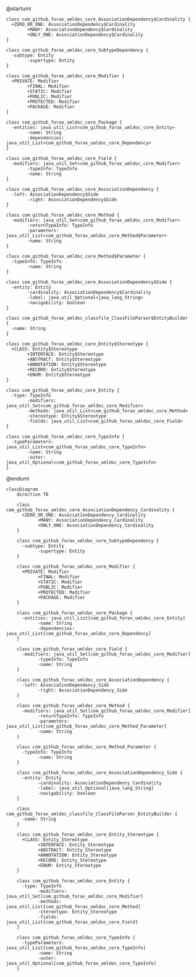 @startuml

    class com_github_forax_umldoc_core_AssociationDependency$Cardinality {
      +ZERO_OR_ONE: AssociationDependency$Cardinality
			+MANY: AssociationDependency$Cardinality
			+ONLY_ONE: AssociationDependency$Cardinality
    }

    class com_github_forax_umldoc_core_SubtypeDependency {
      -subtype: Entity
			-supertype: Entity
    }

    class com_github_forax_umldoc_core_Modifier {
      +PRIVATE: Modifier
			+FINAL: Modifier
			+STATIC: Modifier
			+PUBLIC: Modifier
			+PROTECTED: Modifier
			+PACKAGE: Modifier
    }

    class com_github_forax_umldoc_core_Package {
      -entities: java_util_List<com_github_forax_umldoc_core_Entity>
			-name: String
			-dependencies: java_util_List<com_github_forax_umldoc_core_Dependency>
    }

    class com_github_forax_umldoc_core_Field {
      -modifiers: java_util_Set<com_github_forax_umldoc_core_Modifier>
			-typeInfo: TypeInfo
			-name: String
    }

    class com_github_forax_umldoc_core_AssociationDependency {
      -left: AssociationDependency$Side
			-right: AssociationDependency$Side
    }

    class com_github_forax_umldoc_core_Method {
      -modifiers: java_util_Set<com_github_forax_umldoc_core_Modifier>
			-returnTypeInfo: TypeInfo
			-parameters: java_util_List<com_github_forax_umldoc_core_Method$Parameter>
			-name: String
    }

    class com_github_forax_umldoc_core_Method$Parameter {
      -typeInfo: TypeInfo
			-name: String
    }

    class com_github_forax_umldoc_core_AssociationDependency$Side {
      -entity: Entity
			-cardinality: AssociationDependency$Cardinality
			-label: java_util_Optional<java_lang_String>
			-navigability: boolean
    }

    class com_github_forax_umldoc_classfile_ClassFileParser$EntityBuilder {
      -name: String
    }

    class com_github_forax_umldoc_core_Entity$Stereotype {
      +CLASS: Entity$Stereotype
			+INTERFACE: Entity$Stereotype
			+ABSTRACT: Entity$Stereotype
			+ANNOTATION: Entity$Stereotype
			+RECORD: Entity$Stereotype
			+ENUM: Entity$Stereotype
    }

    class com_github_forax_umldoc_core_Entity {
      -type: TypeInfo
			-modifiers: java_util_Set<com_github_forax_umldoc_core_Modifier>
			-methods: java_util_List<com_github_forax_umldoc_core_Method>
			-stereotype: Entity$Stereotype
			-fields: java_util_List<com_github_forax_umldoc_core_Field>
    }

    class com_github_forax_umldoc_core_TypeInfo {
      -typeParameters: java_util_List<com_github_forax_umldoc_core_TypeInfo>
			-name: String
			-outer: java_util_Optional<com_github_forax_umldoc_core_TypeInfo>
    }

@enduml


```mermaid
classDiagram
    direction TB

    class com_github_forax_umldoc_core_AssociationDependency_Cardinality {
      +ZERO_OR_ONE: AssociationDependency_Cardinality
			+MANY: AssociationDependency_Cardinality
			+ONLY_ONE: AssociationDependency_Cardinality
    }

    class com_github_forax_umldoc_core_SubtypeDependency {
      -subtype: Entity
			-supertype: Entity
    }

    class com_github_forax_umldoc_core_Modifier {
      +PRIVATE: Modifier
			+FINAL: Modifier
			+STATIC: Modifier
			+PUBLIC: Modifier
			+PROTECTED: Modifier
			+PACKAGE: Modifier
    }

    class com_github_forax_umldoc_core_Package {
      -entities: java_util_List[com_github_forax_umldoc_core_Entity]
			-name: String
			-dependencies: java_util_List[com_github_forax_umldoc_core_Dependency]
    }

    class com_github_forax_umldoc_core_Field {
      -modifiers: java_util_Set[com_github_forax_umldoc_core_Modifier]
			-typeInfo: TypeInfo
			-name: String
    }

    class com_github_forax_umldoc_core_AssociationDependency {
      -left: AssociationDependency_Side
			-right: AssociationDependency_Side
    }

    class com_github_forax_umldoc_core_Method {
      -modifiers: java_util_Set[com_github_forax_umldoc_core_Modifier]
			-returnTypeInfo: TypeInfo
			-parameters: java_util_List[com_github_forax_umldoc_core_Method_Parameter]
			-name: String
    }

    class com_github_forax_umldoc_core_Method_Parameter {
      -typeInfo: TypeInfo
			-name: String
    }

    class com_github_forax_umldoc_core_AssociationDependency_Side {
      -entity: Entity
			-cardinality: AssociationDependency_Cardinality
			-label: java_util_Optional[java_lang_String]
			-navigability: boolean
    }

    class com_github_forax_umldoc_classfile_ClassFileParser_EntityBuilder {
      -name: String
    }

    class com_github_forax_umldoc_core_Entity_Stereotype {
      +CLASS: Entity_Stereotype
			+INTERFACE: Entity_Stereotype
			+ABSTRACT: Entity_Stereotype
			+ANNOTATION: Entity_Stereotype
			+RECORD: Entity_Stereotype
			+ENUM: Entity_Stereotype
    }

    class com_github_forax_umldoc_core_Entity {
      -type: TypeInfo
			-modifiers: java_util_Set[com_github_forax_umldoc_core_Modifier]
			-methods: java_util_List[com_github_forax_umldoc_core_Method]
			-stereotype: Entity_Stereotype
			-fields: java_util_List[com_github_forax_umldoc_core_Field]
    }

    class com_github_forax_umldoc_core_TypeInfo {
      -typeParameters: java_util_List[com_github_forax_umldoc_core_TypeInfo]
			-name: String
			-outer: java_util_Optional[com_github_forax_umldoc_core_TypeInfo]
    }

```